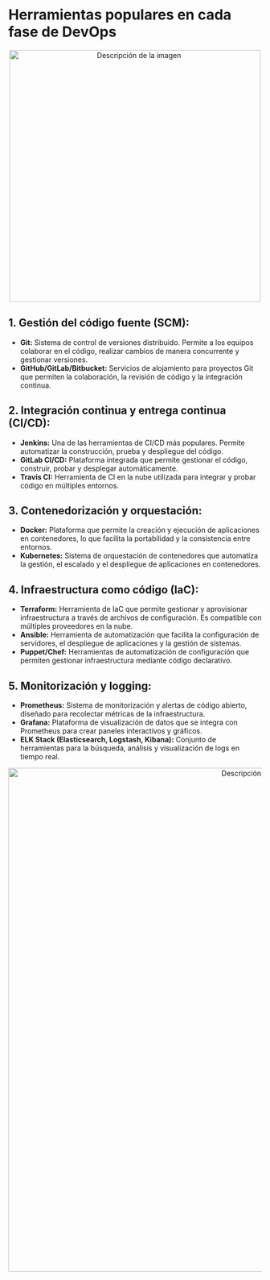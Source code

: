 # Herramientas populares en cada fase de DevOps 

<p align="center">
  <img src="https://raw.githubusercontent.com/carmocace/DevOps/refs/heads/main/Imagenes/devops%20herramientas.jpeg" alt="Descripción de la imagen" width="500"/>
</p>


## 1. Gestión del código fuente (SCM): 

- **Git:** Sistema de control de versiones distribuido. Permite a los equipos 
colaborar en el código, realizar cambios de manera concurrente y 
gestionar versiones. 
- **GitHub/GitLab/Bitbucket:** Servicios de alojamiento para proyectos Git 
que permiten la colaboración, la revisión de código y la integración 
continua. 

## 2. Integración continua y entrega continua (CI/CD): 

- **Jenkins:** Una de las herramientas de CI/CD más populares. Permite 
automatizar la construcción, prueba y despliegue del código.
- **GitLab CI/CD:** Plataforma integrada que permite gestionar el código, 
construir, probar y desplegar automáticamente. 
- **Travis CI:** Herramienta de CI en la nube utilizada para integrar y probar 
código en múltiples entornos.

## 3. Contenedorización y orquestación:

- **Docker:** Plataforma que permite la creación y ejecución de aplicaciones 
en contenedores, lo que facilita la portabilidad y la consistencia entre 
entornos.
- **Kubernetes:** Sistema de orquestación de contenedores que automatiza la 
gestión, el escalado y el despliegue de aplicaciones en contenedores. 

## 4. Infraestructura como código (IaC):

- **Terraform:** Herramienta de IaC que permite gestionar y aprovisionar 
infraestructura a través de archivos de configuración. Es compatible con 
múltiples proveedores en la nube.
- **Ansible:** Herramienta de automatización que facilita la configuración de 
servidores, el despliegue de aplicaciones y la gestión de sistemas. 
- **Puppet/Chef:** Herramientas de automatización de configuración que 
permiten gestionar infraestructura mediante código declarativo. 

## 5. Monitorización y logging:

- **Prometheus:** Sistema de monitorización y alertas de código abierto, 
diseñado para recolectar métricas de la infraestructura.
- **Grafana:** Plataforma de visualización de datos que se integra con 
Prometheus para crear paneles interactivos y gráficos. 
- **ELK Stack (Elasticsearch, Logstash, Kibana):** Conjunto de 
herramientas para la búsqueda, análisis y visualización de logs en tiempo 
real.

<p align="center">
  <img src="https://raw.githubusercontent.com/carmocace/DevOps/refs/heads/main/Imagenes/devops%20fases%202.jpg" alt="Descripción de la imagen" width="1000"/>
</p>

